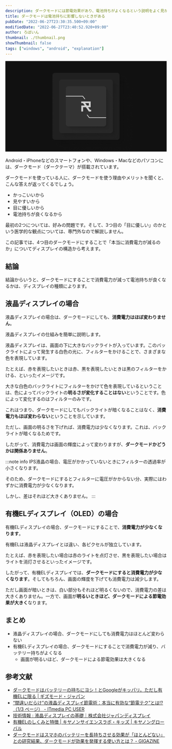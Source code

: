 ```yaml
---
description: ダークモードには節電効果があり、電池持ちがよくなるという説明をよく見かけます。しかし、実際にダークモードには消費電力を減らす効果があるのでしょうか。
title: ダークモードは電池持ちに影響しないときがある
pubDate: "2022-06-27T23:30:35.500+09:00"
modifiedDate: "2022-06-27T23:40:52.920+09:00"
author: ろぼいん
thumbnail: ./thumbnail.png
showThumbnail: false
tags: ["windows", "android", "explanation"]
---
```


![サムネイル画像](./thumbnail.png)

Android・iPhoneなどのスマートフォンや、Windows・Macなどのパソコンには、ダークモード（ダークテーマ）が搭載されています。

ダークモードを使っている人に、ダークモードを使う理由やメリットを聞くと、こんな答えが返ってくるでしょう。

- かっこいいから
- 見やすいから
- 目に優しいから
- 電池持ちが良くなるから

最初の2つについては、好みの問題です。そして、3つ目の「目に優しい」のかという医学的な観点については、専門外なので解説しません。

この記事では、4つ目のダークモードにすることで「本当に消費電力が減るのか」についてディスプレイの構造から考えます。

## 結論

結論からいうと、ダークモードにすることで消費電力が減って電池持ちが良くなるかは、ディスプレイの種類によります。

## 液晶ディスプレイの場合

液晶ディスプレイの場合は、ダークモードにしても、**消費電力はほぼ変わりません**。

液晶ディスプレイの仕組みを簡単に説明します。

液晶ディスプレイは、画面の下に大きなバックライトが入っています。このバックライトによって発生する白色の光に、フィルターをかけることで、さまざまな色を表現しています。

たとえば、赤を表現したいときは赤、黒を表現したいときは黒のフィルターをかける、といったイメージです。

大きな白色のバックライトにフィルターをかけて色を表現しているということは、色によってバックライトの**明るさが変化することはない**ということです。色によって変化するのはフィルターのみです。

これはつまり、ダークモードにしてもバックライトが暗くなることはなく、**消費電力もほぼ変わらない**ということを示しています。

ただし、画面の明るさを下げれば、消費電力は少なくなります。これは、バックライトが暗くなるためです。

したがって、消費電力は画面の輝度によって変わりますが、**ダークモードかどうかは関係ありません**。

:::note info
IPS液晶の場合、電圧がかかっていないときにフィルターの透過率が小さくなります。

そのため、ダークモードにするとフィルターに電圧がかからない分、実際にはわずかに消費電力が少なくなります。

しかし、差はそれほど大きくありません。
:::

## 有機ELディスプレイ（OLED）の場合

有機ELディスプレイの場合、ダークモードにすることで、**消費電力が少なくなります**。

有機ELは液晶ディスプレイとは違い、各ピクセルが独立しています。

たとえば、赤を表現したい場合は赤のライトを点灯させ、黒を表現したい場合はライトを消灯させるといったイメージです。

したがって、有機ELディスプレイでは、**ダークモードにすると消費電力が少なくなります**。そしてもちろん、画面の輝度を下げても消費電力は減少します。

ただし画面が暗いときは、白い部分もそれほど明るくないので、消費電力の差は大きくありません。一方で、画面が**明るいときほど、ダークモードによる節電効果が大きく**なります。

## まとめ

- 液晶ディスプレイの場合、ダークモードにしても消費電力はほとんど変わらない
- 有機ELディスプレイの場合、ダークモードにすることで消費電力が減り、バッテリー持ちがよくなる
  - 画面が明るいほど、ダークモードによる節電効果は大きくなる

## 参考文献

- [ダークモードはバッテリーの持ちにヨシ！とGoogleがキッパリ。ただし有機ELに限る | ギズモード・ジャパン](https://www.gizmodo.jp/2018/11/dark-mode-is-effective-for-power-saving.html)
- [“間違いだらけ”の液晶ディスプレイ節電術：本当に有効な“節電テク”とは!?（1/3 ページ） - ITmedia PC USER](https://www.itmedia.co.jp/pcuser/articles/1105/25/news001.html)
- [技術情報 : 液晶ディスプレイの基礎｜株式会社ジャパンディスプレイ](https://www.j-display.com/technology/lcdbasic.html)
- [有機ELのしくみと特徴 | キヤノンサイエンスラボ・キッズ | キヤノングローバル](https://global.canon/ja/technology/kids/mystery/m_04_12.html)
- [ダークモードはスマホのバッテリーを長持ちさせる効果が「ほとんどない」との研究結果、ダークモードが効果を発揮する使い方とは？ - GIGAZINE](https://gigazine.net/news/20210802-dark-mode-save-phones-battery-life/)
